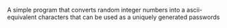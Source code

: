 A simple program that converts random integer numbers into a ascii-equivalent characters that can be used as a uniquely generated passwords
